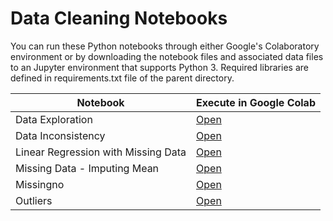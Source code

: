 # Data Cleaning Notebooks
You can run these Python notebooks through either Google's Colaboratory environment or by downloading the notebook files and associated data files to an Jupyter environment that supports Python 3.  Required libraries are defined in requirements.txt file of the parent directory.

| Notebook|  Execute in Google Colab |
|-|-|
| Data Exploration | [Open](http://colab.research.google.com/github/slankas/DataScienceNotebooks/blob/master/DataCleaning/DataExploration.ipynb)  |
| Data Inconsistency | [Open](http://colab.research.google.com/github/slankas/DataScienceNotebooks/blob/master/DataCleaning/DataInconsistency.ipynb)  |
| Linear Regression with Missing Data | [Open](http://colab.research.google.com/github/slankas/DataScienceNotebooks/blob/master/DataCleaning/linearRegression_with_missingData.ipynb)  |
| Missing Data - Imputing Mean | [Open](http://colab.research.google.com/github/slankas/DataScienceNotebooks/blob/master/DataCleaning/MissingDataImputingMean.ipynb)  |
| Missingno | [Open](http://colab.research.google.com/github/slankas/DataScienceNotebooks/blob/master/DataCleaning/missingoDemonstration.ipynb)  |
| Outliers | [Open](http://colab.research.google.com/github/slankas/DataScienceNotebooks/blob/master/DataCleaning/Outliers.ipynb)  |
